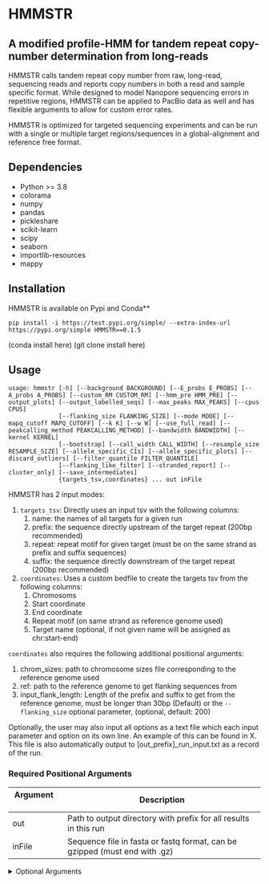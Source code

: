 # HMMSTR
## A modified profile-HMM for tandem repeat copy-number determination from long-reads
HMMSTR calls tandem repeat copy number from raw, long-read, sequencing reads and reports copy numbers in both a read and sample specific format. While designed to model Nanopore sequencing errors in repetitive regions, HMMSTR can be applied to PacBio data as well and has flexible arguments to allow for custom error rates.

HMMSTR is optimized for targeted sequencing experiments and can be run with a single or multiple target regions/sequences in a global-alignment and reference free format.

## Dependencies
* Python >= 3.8
* colorama
* numpy
* pandas
* pickleshare
* scikit-learn
* scipy
* seaborn
* importlib-resources
* mappy

## Installation
HMMSTR is available on Pypi and Conda**
```
pip install -i https://test.pypi.org/simple/ --extra-index-url https://pypi.org/simple HMMSTR==0.1.5
```
(conda install here)
(git clone install here)

## Usage
```
usage: hmmstr [-h] [--background BACKGROUND] [--E_probs E_PROBS] [--A_probs A_PROBS] [--custom_RM CUSTOM_RM] [--hmm_pre HMM_PRE] [--output_plots] [--output_labelled_seqs] [--max_peaks MAX_PEAKS] [--cpus CPUS]
              [--flanking_size FLANKING_SIZE] [--mode MODE] [--mapq_cutoff MAPQ_CUTOFF] [--k K] [--w W] [--use_full_read] [--peakcalling_method PEAKCALLING_METHOD] [--bandwidth BANDWIDTH] [--kernel KERNEL]
              [--bootstrap] [--call_width CALL_WIDTH] [--resample_size RESAMPLE_SIZE] [--allele_specific_CIs] [--allele_specific_plots] [--discard_outliers] [--filter_quantile FILTER_QUANTILE]
              [--flanking_like_filter] [--stranded_report] [--cluster_only] [--save_intermediates]
              {targets_tsv,coordinates} ... out inFile
```

HMMSTR has 2 input modes:
1. ```targets_tsv```: Directly uses an input tsv with the following columns:
    1. name: the names of all targets for a given run
    2. prefix: the sequence directly upstream of the target repeat (200bp recommended)
    3. repeat: repeat motif for given target (must be on the same strand as prefix and suffix sequences)
    4. suffix: the sequence directly downstream of the target repeat (200bp recommended)
2. ```coordinates```: Uses a custom bedfile to create the targets tsv from the following columns:
    1. Chromosoms
    2. Start coordinate
    3. End coordinate
    4. Repeat motif (on same strand as reference genome used)
    5. Target name (optional, if not given name will be assigned as chr:start-end)

```coordinates``` also requires the following additional positional arguments:
1. chrom_sizes: path to chromosome sizes file corresponding to the reference genome used
2. ref: path to the reference genome to get flanking sequences from
3. input_flank_length: Length of the prefix and suffix to get from the reference genome, must be longer than 30bp (Default) or the ```--flanking_size``` optional parameter, (optional, default: 200)


Optionally, the user may also input all options as a text file which each input parameter and option on its own line. An example of this can be found in X. This file is also automatically output to [out_prefix]_run_input.txt as a record of the run.
### Required Positional Arguments
|  Argument &nbsp; &nbsp; &nbsp; | Description |
|---|---|
|out| Path to output directory with prefix for all results in this run|
|inFile| Sequence file in fasta or fastq format, can be gzipped (must end with .gz)|
<details>
  <summary> Optional Arguments </summary>
  
### Optional Arguments
| Argument &nbsp; &nbsp; &nbsp; &nbsp; &nbsp; &nbsp; &nbsp; &nbsp; &nbsp; &nbsp; &nbsp; &nbsp; &nbsp; &nbsp; &nbsp;| Description |
|---|---|
|--cpus| Maximum number of CPUs to use during read processing step (default: half of available CPUs)|
|--use_full_read| If passed, HMMSTR will use the full read sequence to predict copy number instead of subsetting each read based on flanking sequence alignment. Optimal for runs where the repeat is close to the end or start of the reads consistently (ie when running on PCR products where primers are relatively close to the repeat of interest)|


### Model Size
|  Argument &nbsp; &nbsp; &nbsp; &nbsp; &nbsp; &nbsp;  &nbsp; &nbsp; &nbsp;  &nbsp; &nbsp; &nbsp;| Description |
|---|---|
|--flanking_size| Integer designating the number of bases flanking the repeat to encode in the model. Must be shorter or equal in length to given prefix and suffix. Note: significant increases in flanking size will increase runtime but may increase accuracy. Longer flanking sequences are recommended for more repetitive flanking regions or regions with high similarity with respect to sequence directly flanking the repeat (default: 100, 100-200 recommended for highly repetitive regions, 30 for increased speed)|


### Alignment Options
|  Argument &nbsp; &nbsp; &nbsp; | Description |
|---|---|
|--mode| Mode used by mappy. map-ont (Nanopore), pb (PacBio), or sr (short accurate reads, use for accurate short flanking sequence input) (default: map-ont)|
|--mapq_cutoff| MapQ cutoff for prefix and suffix (default: 30, range: 0-60)|

### Peak-calling Options
|  Argument &nbsp; &nbsp; &nbsp; &nbsp; &nbsp; &nbsp; &nbsp; &nbsp; &nbsp; &nbsp; &nbsp; &nbsp;| Description |
|---|---|
|--max_peaks| Integer designating the maximum number of alleles to call for a given run (default: 2)|
|--peakcalling_method| Used to override the default peak calling pipeline. Options include: gmm, kde, kde_throw_outliers (default:auto, HMMSTR chooses the best method based on the distribution of copy number per read)|
|--discard_outliers| If passed, outliers based on count will be discarded based on quantile. If ```--filter_quantile``` not set, reads exceding the top and bottom quantile (0.25) will be discarded and marked as outliers in outputs|
|--filter_quantile| Float designating quantile of count frequency to discard when filtering outliers (default: 0.25)
|--flanking_like_filter| If passed, outliers determined by the likelihood of the flanking sequence will be filtered. This is an additional filter for off-targets or low quality reads|

#### KDE Options
|  Argument &nbsp; &nbsp; &nbsp; | Description |
|---|---|
| --bandwidth | Bandwidth to use for KDE. It is recommended to use the default scott method, especially when there is no expectation for the distribution of repeat lengths.|
| --kernel | Kernel to use for the KDE. Default is gaussian, allows for other kernels if testing different distributions is desired.|


### Output Options
|  Argument &nbsp; &nbsp; &nbsp; | Description |
|---|---|
| --output_plots | output supporting reads histogram showing how many reads were assigned to each repeat copy number per target in a single run|
| --bootstrap | Boolean designating to output bootstraped confidence intervals for allele calls. By default, the samples are drawn from the full dataset regardless of allele.|
| --output_labelled_seqs | Output the model path through prefix, repeat, and suffix identified per read as context_labelled.txt per target. This is useful for inspecting repeat sequences as well as how well your model fit your target of interest.|
| --stranded_report | If set, genotypes are called for each strand separately and strand bias is reported if found.|

#### Bootstrapping Options
|  Argument &nbsp; &nbsp; &nbsp;  &nbsp; &nbsp; &nbsp; &nbsp; &nbsp; &nbsp;| Description |
|---|---|
|--call_width| Decimal percentage designating confidence interval width to calculate in bootstrapping (default: 0.95)|
|--resample_size| Number of times to resample the repeat copy number distribution during bootstrapping (default:x)|
|--allele_specific_CIs| Output allele-specific bootstrapped confidence intervals. This process separates data by assigned alleles before sampling.|
|--allele_specific_plots| Output allele-specific histograms with model of best fit|

<details>
<summary> Advanced Options </summary>
### Advanced Options
#### Custom Model Parameter Options
Optional tsv inputs to set custom model parameters.
|  Argument &nbsp; &nbsp; &nbsp; | Description |
|---|---|
|--background| TSV with custom background frequencies to encode in genome states (see "background_example.tsv")|
|--E_probs| TSV with custom emission probabilities to be encoded in match states. These should correspond to the expected mismatch rate (see "emission_example.tsv")|
|--A_probs| TSV with custom transition probibilities to be encoded in the model. Column names in "P_xy" format such that 'x' is the first state type and 'y' is the state type 'x' transitions to (see "transition_example.tsv")|
|--custom_RM| TSV with columns corresponding to a given postion in the repeat motif and rows corresponding to possible nucleotides (and deletion character ''). This is used to designate custom nucleotide occupancy per position in a given motif in case of known mosaicism (ie AAGGG vs AAAAG at the CANVAS locus). Note: this matrix will be applied to all models in a given run, it is advised you only use it in single target runs (see "RM_example.tsv")|

#### Advanced Alignment Options
Parameters to pass to Mappy during alignment step
|  Argument &nbsp; &nbsp; &nbsp; | Description |
|---|---|
|--k| Integer designating kmer parameter to be passed to mappy (see mappy documentation)|
|--w| Window parameter to be passed to mappy (see mappy documentation)|

#### Debug Options
Parameters to use to test different clustering methods on your data
|  Argument &nbsp; &nbsp; &nbsp; | Description |
|---|---|
| --save_intermediates | Flag designating to save intermediate files including model inputs, raw count files, and state sequence files. NOTE: raw count files are required to recall alleles without rerunning the counting algorithm, see ```--cluster_only```|
| --cluster_only | Only run peak calling step on existing raw repeat copy counts data ```'out''target_name'_counts.txt```. NOTE: Must use the same output and target names as the run that produced the counts files.|
</details>
## Example Use Cases
### Basic Use: Single Plasmid Target
Here, we run HMMSTR on a sequence file containing nanopore reads from a plasmid construct with variable copies of an AAAAG repeat motif. Since these are plasmid contructs, we wrote our input tsv file ```AAAAG_input.txt``` by setting the prefix column to the 200bp upstream sequnce directly flanking the AAAAG repeat from the known backbone sequence and set the suffix column with the downstream flanking sequence. For this example, we will use all default parameters with the exception of ```--output_hist``` and ```--max_peaks```.
```
hmmstr targets_tsv AAAAG_input.txt ./tutorial_1 AAAAG_11012021_3000_sample.fasta --max_peaks 3 --output_hist
```
Outputs:
1. ```tutorial_1_genotype_calls.tsv```: TSV containing final allele calls per target (see detailed output section for column descriptions)
2. ```tutorial_1read_assignments.tsv```: TSV containing read level copy number predictions and allele assignments
3. ```tutorial_1_AAAAG_final_out.tsv```: TSV containing additional read-level stats reported from viterbi algorithm, can be used to make custom plots if desired. This file is produced for each input target.
4. ```tutorial_1_AAAAG_context_labeled.txt```: Text file contianing repeat sequence and flanking context sequence colored by the optimal state path along with the read name and strand. This can be viewed on the command line. This is helpful when determining if the prefix/suffix you inputted are well fit to the repeat of interest and can help in debugging your inputs. This file is produced for each input target.
5. ```tutorial_1AAAAGpeaks.pdf```: (Optional) Supporting read histogram displayed with the model of best fit as a density plot -- GMM or KDE depending on the peak caller chosen.
6. ```tutorial_1AAAAGAIC_BIC.pdf```: (Optional) If GMM chosen, the AIC and BIC are plot and outputted here. These metrics are used to determine the most likely number of clusters.
7. ```tutorial_1AAAAG_supporting_reads_hist.pdf```: (Optional) Raw supporting read histogram, copy number by number of supporting reads.
Below is an example of the *context_labeled.txt files:
![context labeled example](images/AAAAG_example_context_labelled.jpg)
* Red rectangles represent deletions, green represents insertions, bases labeled as in the repeat sequence are white and the prefix and suffix are in grey
The following plots are produced by the given command:
* Supporting read histogram (7)
![AAAAG example supporting read histogram](images/tutorial_1AAAAG_supporting_reads_hist.jpg)
* Model of best fit -- GMM (5)
![AAAAG example model of best fit](images/tutorial_1AAAAGpeaks.jpg)
* AIC/BIC plot (6)
![AAAAG example AIC/BIC](images/tutorial_1AAAAGAIC_BIC.jpg)

If the same command is run with the KDE ```--peakcalling_method``` option, the model of best fit plot would be the following:
```
hmmstr targets_tsv AAAAG_input.txt ./tutorial_1 AAAAG_11012021_3000_sample.fasta --max_peaks 3 --output_hist --peakcalling_method kde
```
![KDE model of best fit](images/tutorial_1_kdeAAAAG_KDE.jpg)

### Including allele specific output plots and confidence intervals
HMMSTR also includes options to visualize per-read copy number prediction distributions in an allele-specific format. Below is how we would use HMMSTR to output these plots as well as allele-specific confidence intervals. Note: these confidence intervals are produced by bootstrapping the median of a given allele with 100 resamples.
```
hmmstr targets_tsv AAAAG_input.txt ./tutorial_1 AAAAG_11012021_3000_sample.fasta --output_hist --max_peaks 3 --bootstrap --resample_size 100 --allele_specific_CIs --allele_specific_plots
```
Allele 1           |  Allele 2           |  Allele 3
:-------------------------:|:-------------------------:|:-------------------------:
![](images/tutorial_1_allele_specificAAAAGallele_1.jpg)  |  ![](images/tutorial_1_allele_specificAAAAGallele_2.jpg)  |  ![](images/tutorial_1_allele_specificAAAAGallele_3.jpg)
(30.0, 30.0) | (58.0, 59.0) | (16.0, 16.0)

